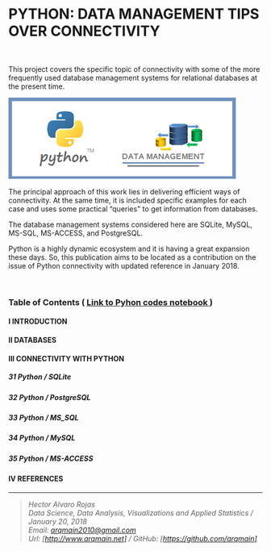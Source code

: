 # PYTHON: DATA MANAGEMENT TIPS OVER CONNECTIVITY

<br>

This project covers the specific topic of connectivity with some of the more frequently used database management systems for relational databases at the present time. 

![](img/Python_BDatos.png)

The principal approach of this work lies in delivering efficient ways of connectivity.  At the same time, it is included specific examples for each case and uses some practical “queries" to get information from databases.

The database management systems considered here are SQLite, MySQL, MS-SQL, MS-ACCESS, and PostgreSQL.  

Python is a highly dynamic ecosystem and it is having a great expansion these days. So, this publication aims to be located as a contribution on the issue of Python connectivity with updated reference in January 2018.

<br>

### Table of Contents   (  [  Link to Pyhon codes notebook ]( http://nbviewer.jupyter.org/github/arqmain/Machine_Learning/blob/master/R_MLearning/MLearning_Classification_PWine_GoodBad_NNetwork_R_KFold/Project8_Portugal_WINE_TwoClass_GoodBad_NNetwork.ipynb))

#### I INTRODUCTION

#### II DATABASES

#### III CONNECTIVITY WITH PYTHON

##### 31 Python / SQLite

##### 32 Python / PostgreSQL

##### 33 Python / MS_SQL

##### 34 Python / MySQL

##### 35 Python / MS-ACCESS

#### IV REFERENCES
<hr>

><i>Hector Alvaro Rojas<br>
>Data Science, Data Analysis, Visualizations and Applied Statistics / January 20, 2018<br>
>Email: <arqmain2010@gmail.com> <br>
>Url: [http://www.arqmain.net]   /   GitHub: [https://github.com/arqmain]</i>
